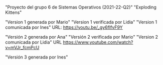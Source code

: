 "Proyecto del grupo 6 de Sistemas Operativos (2021-22-Q2)"
"Exploding Kittens"

"Version 1 generada por Mario"
"Version 1 verificada por Lidia"
"Version 1 comunicada por Ines"
URL: https://youtu.be/_gy6fIfvF9Y

"Versión 2 generada por Ana"
"Versión 2 verificada por Mario" 
"Version 2 comunicada por Lidia"
URL https://www.youtube.com/watch?v=mVJr_fcmPcU

"Versión 3 generada por Ines"
